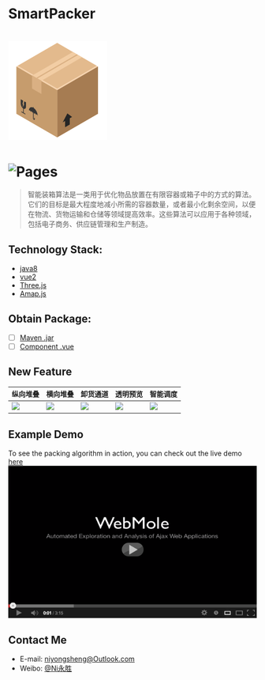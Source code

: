 # SmartPacker
![(logo)](./logo.png)
===
![Pages](https://img.shields.io/badge/Developing-0.0.1-brightgreen.svg?style=flat-square)
===

> 智能装箱算法是一类用于优化物品放置在有限容器或箱子中的方式的算法。它们的目标是最大程度地减小所需的容器数量，或者最小化剩余空间，以便在物流、货物运输和仓储等领域提高效率。这些算法可以应用于各种领域，包括电子商务、供应链管理和生产制造。

## Technology Stack:
* [java8]()
* [vue2]()
* [Three.js]()
* [Amap.js]()

## Obtain Package:
- [ ] [Maven .jar]()
- [ ] [Component .vue]()

## New Feature
纵向堆叠 | 横向堆叠 | 卸货通道 | 透明预览 | 智能调度
--- | --- | --- | --- | ---
<img src="./gif/Nov-07-2023 16-24-03.gif" width="200"> | <img src="./gif/Nov-07-2023 16-38-51.gif" width="200"> | <img src="./gif/Nov-07-2023 16-47-30.gif" width="200"> | <img src="./gif/Nov-07-2023 16-52-27.gif" width="200"> | <img src="./gif/Nov-07-2023 16-42-00.gif" width="200"> 

## Example Demo
To see the packing algorithm in action, you can check out the live demo [here](http://119.3.128.220:8100)
[![Watch the video](https://github.com/niyongsheng/niyongsheng.github.io/blob/master/Document/video_%20placeholder.png?raw=true)](https://www.bilibili.com/video/BV1jC4y1H7Up/)

## Contact Me
* E-mail: niyongsheng@Outlook.com
* Weibo: [@Ni永胜](https://weibo.com/u/7317805089)
